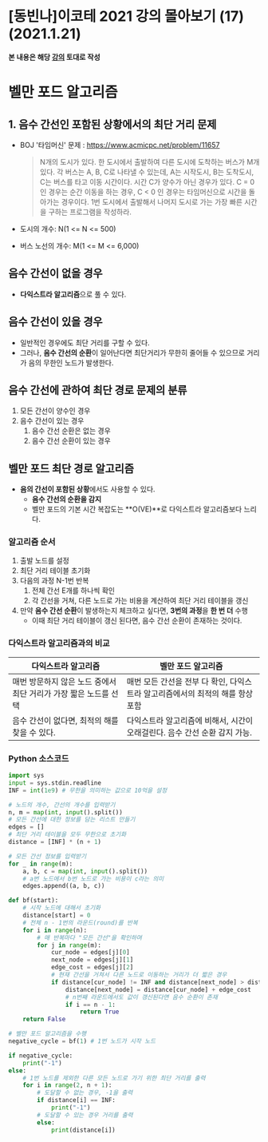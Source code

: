 # [동빈나]이코테 2021 강의 몰아보기 (17)(2021.1.21)



**본 내용은 해당 [강의](https://www.youtube.com/watch?v=Ppimbaxm8d8&list=PLRx0vPvlEmdAghTr5mXQxGpHjWqSz0dgC&index=13) 토대로 작성**



# 벨만 포드 알고리즘

## 1. 음수 간선인 포함된 상황에서의 최단 거리 문제

* BOJ '타임머신' 문제 : https://www.acmicpc.net/problem/11657

  > N개의 도시가 있다. 한 도시에서 출발하여 다른 도시에 도착하는 버스가 M개 있다. 각 버스는 A, B, C로 나타낼 수 있는데, A는 시작도시, B는 도착도시, C는 버스를 타고 이동 시간이다. 시간 C가 양수가 아닌 경우가 있다. C = 0인 경우는 순간 이동을 하는 경우, C < 0 인 경우는 타임머신으로 시간을 돌아가는 경우이다. 1번 도시에서 출발해서 나머지 도시로 가는 가장 빠른 시간을 구하는 프로그램을 작성하라.

* 도시의 개수: N(1 <= N <= 500)

* 버스 노선의 개수: M(1 <= M <= 6,000)



## 음수 간선이 없을 경우

* **다익스트라 알고리즘**으로 풀 수 있다.



## 음수 간선이 있을 경우

* 일반적인 경우에도 최단 거리를 구할 수 있다.
* 그러나, **음수 간선의 순환**이 일어난다면 최단거리가 무한히 줄어들 수 있으므로 거리가 음의 무한인 노드가 발생한다.



## 음수 간선에 관하여 최단 경로 문제의 분류

1. 모든 간선이 양수인 경우
2. 음수 간선이 있는 경우
   1. 음수 간선 순환은 없는 경우
   2. 음수 간선 순환이 있는 경우



## 벨만 포드 최단 경로 알고리즘

* **음의 간선이 포함된 상황**에서도 사용할 수 있다.
  * **음수 간선의 순환을 감지**
  * 벨만 포드의 기본 시간 복잡도는 **O(VE)**로 다익스트라 알고리즘보다 느리다.



### 알고리즘 순서

1. 출발 노드를 설정
2. 최단 거리 테이블 초기화
3. 다음의 과정 N-1번 반복
   1. 전체 간선 E개를 하나씩 확인
   2. 각 간선을 거쳐, 다른 노드로 가는 비용을 계산하여 최단 거리 테이블을 갱신
4. 만약 **음수 간선 순환**이 발생하는지 체크하고 싶다면, **3번의 과정**을 **한 번 더** 수행
   - 이때 최단 거리 테이블이 갱신 된다면, 음수 간선 순환이 존재하는 것이다.



### 다익스트라 알고리즘과의 비교

| 다익스트라 알고리즘                                          | 벨만 포드 알고리즘                                           |
| ------------------------------------------------------------ | ------------------------------------------------------------ |
| 매번 방문하지 않은 노드 중에서 최단 거리가 가장 짧은 노드를 선택 | 매번 모든 간선을 전부 다 확인, 다익스트라 알고리즘에서의 최적의 해를 항상 포함 |
| 음수 간선이 없다면, 최적의 해를 찾을 수 있다.                | 다익스트라 알고리즘에 비해서, 시간이 오래걸린다. 음수 간선 순환 감지 가능. |



### Python 소스코드

```python
import sys
input = sys.stdin.readline
INF = int(1e9) # 무한을 의미하는 값으로 10억을 설정

# 노드의 개수, 간선의 개수를 입력받기
n, m = map(int, input().split())
# 모든 간선에 대한 정보를 담는 리스트 만들기
edges = []
# 최단 거리 테이블을 모두 무한으로 초기화
distance = [INF] * (n + 1)

# 모든 간선 정보를 입력받기
for _ in range(m):
    a, b, c = map(int, input().split())
    # a번 노드에서 b번 노드로 가는 비용이 c라는 의미
    edges.append((a, b, c))

def bf(start):
    # 시작 노드에 대해서 초기화
    distance[start] = 0
    # 전체 n - 1번의 라운드(round)를 반복
    for i in range(n):
        # 매 반복마다 "모든 간선"을 확인하며
        for j in range(m):
            cur_node = edges[j][0]
            next_node = edges[j][1]
            edge_cost = edges[j][2]
            # 현재 간선을 거쳐서 다른 노드로 이동하는 거리가 더 짧은 경우
            if distance[cur_node] != INF and distance[next_node] > distance[cur_node] + edge_cost:
                distance[next_node] = distance[cur_node] + edge_cost
                # n번째 라운드에서도 값이 갱신된다면 음수 순환이 존재
                if i == n - 1:
                    return True
    return False

# 벨만 포드 알고리즘을 수행
negative_cycle = bf(1) # 1번 노드가 시작 노드

if negative_cycle:
    print("-1")
else:
    # 1번 노드를 제외한 다른 모든 노드로 가기 위한 최단 거리를 출력
    for i in range(2, n + 1):
        # 도달할 수 없는 경우, -1을 출력
        if distance[i] == INF:
            print("-1")
        # 도달할 수 있는 경우 거리를 출력
        else:
            print(distance[i])
```

